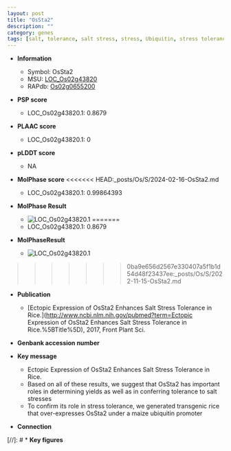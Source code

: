 ```yaml
---
layout: post
title: "OsSta2"
description: ""
category: genes
tags: [salt, tolerance, salt stress, stress, Ubiquitin, stress tolerance]
---
```


* **Information**  
    + Symbol: OsSta2  
    + MSU: [LOC_Os02g43820](http://rice.plantbiology.msu.edu/cgi-bin/ORF_infopage.cgi?orf=LOC_Os02g43820)  
    + RAPdb: [Os02g0655200](http://rapdb.dna.affrc.go.jp/viewer/gbrowse_details/irgsp1?name=Os02g0655200)  

* **PSP score**  
    + LOC_Os02g43820.1: 0.8679 

* **PLAAC score**  
    + LOC_Os02g43820.1: 0 

* **pLDDT score**
    + NA


* **MolPhase score**
<<<<<<< HEAD:_posts/Os/S/2024-02-16-OsSta2.md
    + LOC_Os02g43820.1: 0.99864393

* **MolPhase Result**
    + ![LOC_Os02g43820.1](https://304243504.github.io/Pictures/LOC_Os02g/LOC_Os02g43820.1.png)
=======
    + LOC_Os02g43820.1: 0.8679

* **MolPhaseResult**
    + ![LOC_Os02g43820.1](https://ricepsp.github.io/pictures/LOC_Os02g/LOC_Os02g43820.1.png)
>>>>>>> 0ba9e656d2567e330407a5f1b1d54d48f23437ee:_posts/Os/S/2022-11-15-OsSta2.md

* **Publication**  
    + [Ectopic Expression of OsSta2 Enhances Salt Stress Tolerance in Rice.](http://www.ncbi.nlm.nih.gov/pubmed?term=Ectopic Expression of OsSta2 Enhances Salt Stress Tolerance in Rice.%5BTitle%5D), 2017, Front Plant Sci.

* **Genbank accession number**  

* **Key message**  
    + Ectopic Expression of OsSta2 Enhances Salt Stress Tolerance in Rice.
    + Based on all of these results, we suggest that OsSta2 has important roles in determining yields as well as in conferring tolerance to salt stresses
    + To confirm its role in stress tolerance, we generated transgenic rice that over-expresses OsSta2 under a maize ubiquitin promoter

* **Connection**  

[//]: # * **Key figures**  


